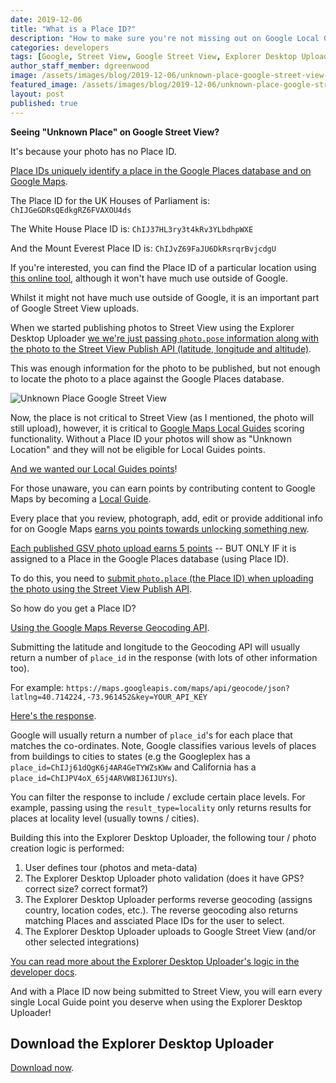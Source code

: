```yaml
---
date: 2019-12-06
title: "What is a Place ID?"
description: "How to make sure you're not missing out on Google Local Guide points from Street View photos."
categories: developers
tags: [Google, Street View, Google Street View, Explorer Desktop Uploader]
author_staff_member: dgreenwood
image: /assets/images/blog/2019-12-06/unknown-place-google-street-view-meta.jpg
featured_image: /assets/images/blog/2019-12-06/unknown-place-google-street-view-sm.png
layout: post
published: true
---
```


**Seeing "Unknown Place" on Google Street View?**

It's because your photo has no Place ID.

[Place IDs uniquely identify a place in the Google Places database and on Google Maps](https://developers.google.com/places/place-id).

The Place ID for the UK Houses of Parliament is:
`ChIJGeGDRsQEdkgRZ6FVAXOU4ds`

The White House Place ID is: `ChIJ37HL3ry3t4kRv3YLbdhpWXE`

And the Mount Everest Place ID is: `ChIJvZ69FaJU6DkRsrqrBvjcdgU`

If you're interested, you can find the Place ID of a particular location using [this online tool](https://developers.google.com/places/place-id), although it won't have much use outside of Google.

Whilst it might not have much use outside of Google, it is an important part of Google Street View uploads.

When we started publishing photos to Street View using the Explorer Desktop Uploader [we we're just passing `photo.pose` information along with the photo to the Street View Publish API (latitude, longitude and altitude)](https://developers.google.com/streetview/publish/reference/rest/v1/photo#pose).

This was enough information for the photo to be published, but not enough to locate the photo to a place against the Google Places database.

<img class="img-fluid" src="/assets/images/blog/2019-12-06/unknown-place-google-street-view-sm.png" alt="Unknown Place Google Street View" title="Unknown Place Google Street View" />

Now, the place is not critical to Street View (as I mentioned, the photo will still upload), however, it is critical to [Google Maps Local Guides](https://maps.google.com/localguides) scoring functionality. Without a Place ID your photos will show as "Unknown Location" and they will not be eligible for Local Guides points.

[And we wanted our Local Guides points](https://www.google.co.uk/maps/contrib/103906017035515964929/)!

For those unaware, you can earn points by contributing content to Google Maps by becoming a [Local Guide](https://support.google.com/local-guides/answer/6225846?hl=en-GB&ref_topic=6225845).

Every place that you review, photograph, add, edit or provide additional info for on Google Maps [earns you points towards unlocking something new](https://support.google.com/local-guides/answer/6225851?hl=en-GB).

[Each published GSV photo upload earns 5 points](https://support.google.com/local-guides/answer/6225851?hl=en-GB) -- BUT ONLY IF it is assigned to a Place in the Google Places database (using Place ID).

To do this, you need to [submit `photo.place` (the Place ID) when uploading  the photo using the Street View Publish API](https://developers.google.com/streetview/publish/reference/rest/v1/photo#Place).

So how do you get a Place ID?

[Using the Google Maps Reverse Geocoding API](https://developers.google.com/maps/documentation/geocoding/intro#ReverseGeocoding).

Submitting the latitude and longitude to the Geocoding API will usually return a number of `place_id` in the response (with lots of other information too). 

For example: `https://maps.googleapis.com/maps/api/geocode/json?latlng=40.714224,-73.961452&key=YOUR_API_KEY`

[Here's the response](https://developers.google.com/maps/documentation/geocoding/intro#ReverseGeocoding).

Google will usually return a number of `place_id`'s for each place that matches the co-ordinates. Note, Google classifies various levels of places from buildings to cities to states (e.g the Googleplex has a `place_id=ChIJj61dQgK6j4AR4GeTYWZsKWw` and California has a `place_id=ChIJPV4oX_65j4ARVW8IJ6IJUYs`).

You can filter the response to include / exclude certain place levels. For example, passing using the `result_type=locality` only returns results for places at locality level (usually towns / cities).

Building this into the Explorer Desktop Uploader, the following tour / photo creation logic is performed:

1. User defines tour (photos and meta-data)
2. The Explorer Desktop Uploader photo validation (does it have GPS? correct size? correct format?)
3. The Explorer Desktop Uploader performs reverse geocoding (assigns country, location codes, etc.). The reverse geocoding also returns matching Places and assciated Place IDs for the user to select.
4. The Explorer Desktop Uploader uploads to Google Street View (and/or other selected integrations)

[You can read more about the Explorer Desktop Uploader's logic in the developer docs](https://github.com/trek-view/explorer-desktop-uploader/wiki).

And with a Place ID now being submitted to Street View, you will earn every single Local Guide point you deserve when using the Explorer Desktop Uploader!

## Download the Explorer Desktop Uploader

[Download now](https://github.com/trek-view/explorer-desktop-uploader).